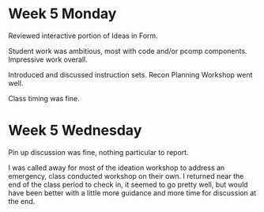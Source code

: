 # Week 5 Monday

Reviewed interactive portion of Ideas in Form.

Student work was ambitious, most with code and/or pcomp components. Impressive work overall.

Introduced and discussed instruction sets. Recon Planning Workshop went well.

Class timing was fine. 


# Week 5 Wednesday 

Pin up discussion was fine, nothing particular to report.

I was called away for most of the ideation workshop to address an emergency, class conducted workshop on their own. I returned near the end of the class period to check in, it seemed to go pretty well, but would have been better with a little more guidance and more time for discussion at the end.

